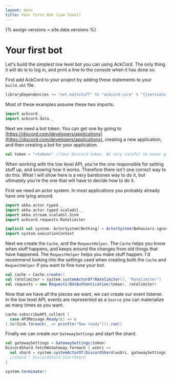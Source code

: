 ```yaml
---
layout: docs
title: Your first bot (Low level)
---
```


{% assign versions = site.data.versions %}

# Your first bot
Let's build the simplest low level bot you can using AckCord. The only thing it 
will do is to log in, and print a line to the console when it has done so.

First add AckCord to your project by adding these statements to your `build.sbt` file.
```scala
libraryDependencies += "net.katsstuff" %% "ackcord-core" % "{{versions.ackcord}}"
```

Most of these examples assume these two imports.
```scala mdoc:silent
import ackcord._
import ackcord.data._
```

Next we need a bot token. You can get one by going to 
[https://discord.com/developers/applications](https://discord.com/developers/applications), 
creating a new application, and then creating a bot for your application.
```scala mdoc:silent
val token = "<token>" //Your Discord token. Be very careful to never give this to anyone else
```

When working with the low level API, you're the one responsible for setting 
stuff up, and knowing how it works. Therefore there isn't one correct way to do 
this. What I will show here is a very barebones way to do it, but ultimately 
you're the one that will have to decide how to do it.

First we need an actor system. In most applications you probably already have 
one lying around.
```scala mdoc:silent
import akka.actor.typed._
import akka.actor.typed.scaladsl._
import akka.stream.scaladsl.Sink
import ackcord.requests.Ratelimiter

implicit val system: ActorSystem[Nothing] = ActorSystem(Behaviors.ignore, "AckCord")
import system.executionContext
```

Next we create the `Cache`, and the `RequestHelper`. The `Cache` helps you know 
when stuff happens, and keeps around the changes from old things that have 
happened. The `RequestHelper` helps you make stuff happen. I'd recommend 
looking into the settings used when creating both the `Cache` and `RequestHelper` 
if you want to fine tune your bot.
```scala mdoc:silent
val cache = Cache.create()
val ratelimiter = system.systemActorOf(Ratelimiter(), "Ratelimiter")
val requests = new Requests(BotAuthentication(token), ratelimiter)
```

Now that we have all the pieces we want, we can create our event listener. 
In the low level API, events are represented as a `Source` you can materialize 
as many times as you want.
```scala mdoc:silent
cache.subscribeAPI.collect {
  case APIMessage.Ready(c) => c
}.to(Sink.foreach(_ => println("Now ready"))).run()
```

Finally we can create our `GatewaySettings` and start the shard.
```scala mdoc:silent
val gatewaySettings = GatewaySettings(token)
DiscordShard.fetchWsGateway.foreach { wsUri =>
  val shard = system.systemActorOf(DiscordShard(wsUri, gatewaySettings, cache), "DiscordShard")
  //shard ! DiscordShard.StartShard
}
```

```scala mdoc:invisible
system.terminate()
```